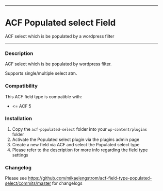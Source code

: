 -----------------------

# ACF Populated select Field

ACF select which is be populated by a wordpress filter

-----------------------

### Description

ACF select which is be populated by wordpress filter.

Supports single/multiple select atm.

### Compatibility

This ACF field type is compatible with:
* <= ACF 5

### Installation

1. Copy the `acf-populated-select` folder into your `wp-content/plugins` folder
2. Activate the Populated select plugin via the plugins admin page
3. Create a new field via ACF and select the Populated select type
4. Please refer to the description for more info regarding the field type settings

### Changelog
Please see https://github.com/mikaelengstrom/acf-field-type-populated-select/commits/master for changelogs
